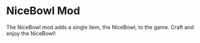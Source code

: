 # NiceBowl Mod

The NiceBowl mod adds a single item, the NiceBowl, to the game. Craft and enjoy the NiceBowl!